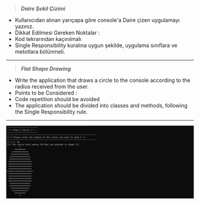 >  ***Daire Şekil Çizimi***
* Kullanıcıdan alınan yarıçapa göre console'a Daire çizen uygulamayı yazınız.
* Dikkat Edilmesi Gereken Noktalar :
* Kod tekrarından kaçınılmalı
* Single Responsibility kuralına uygun şekilde, uygulama sınıflara ve metotlara bölünmeli.
---
>***Flat Shape Drawing***
* Write the application that draws a circle to the console according to the radius received from the user.
* Points to be Considered :
* Code repetition should be avoided
* The application should be divided into classes and methods, following the Single Responsibility rule.
---
![Circle](Circle.png)












